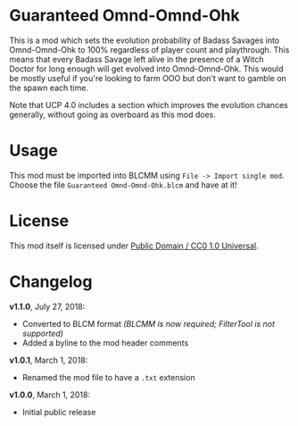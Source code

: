 Guaranteed Omnd-Omnd-Ohk
========================

This is a mod which sets the evolution probability of Badass Savages into
Omnd-Omnd-Ohk to 100% regardless of player count and playthrough.  This
means that every Badass Savage left alive in the presence of a Witch Doctor
for long enough will get evolved into Omnd-Omnd-Ohk.  This would be mostly
useful if you're looking to farm OOO but don't want to gamble on the spawn
each time.

Note that UCP 4.0 includes a section which improves the evolution chances
generally, without going as overboard as this mod does.

Usage
=====

This mod must be imported into BLCMM using `File -> Import single mod`.
Choose the file `Guaranteed Omnd-Omnd-Ohk.blcm` and have at it!

License
=======

This mod itself is licensed under
[Public Domain / CC0 1.0 Universal](https://creativecommons.org/publicdomain/zero/1.0/).

Changelog
=========

**v1.1.0**, July 27, 2018:
 * Converted to BLCM format *(BLCMM is now required; FilterTool is not supported)*
 * Added a byline to the mod header comments

**v1.0.1**, March 1, 2018:
 * Renamed the mod file to have a `.txt` extension

**v1.0.0**, March 1, 2018:
 * Initial public release
